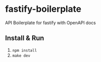 # fastify-boilerplate
API Boilerplate for fastify with OpenAPI docs

## Install & Run

1. `npm install`
1. `make dev`

